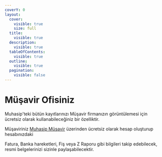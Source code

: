 ```yaml
---
coverY: 0
layout:
  cover:
    visible: true
    size: full
  title:
    visible: true
  description:
    visible: true
  tableOfContents:
    visible: true
  outline:
    visible: true
  pagination:
    visible: false
---
```


# Müşavir Ofisiniz

Muhasip'teki bütün kayıtlarınızı Müşavir firmanızın görüntülemesi için ücretsiz olarak kullanabileceğiniz bir özelliktir.

Müşaviriniz [Muhasip Müşavir](https://musavir.muhasip.pro) üzerinden ücretsiz olarak hesap oluşturup hesabınızdaki&#x20;

Fatura, Banka hareketleri, Fiş veya Z Raporu gibi bilgileri takip edebilecek, resmi belgelerinizi sizinle paylaşabilecektir.

